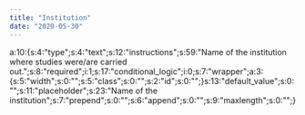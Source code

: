 ```yaml
---
title: "Institution"
date: "2020-05-30"
---
```


a:10:{s:4:"type";s:4:"text";s:12:"instructions";s:59:"Name of the institution where studies were/are carried out.";s:8:"required";i:1;s:17:"conditional\_logic";i:0;s:7:"wrapper";a:3:{s:5:"width";s:0:"";s:5:"class";s:0:"";s:2:"id";s:0:"";}s:13:"default\_value";s:0:"";s:11:"placeholder";s:23:"Name of the institution";s:7:"prepend";s:0:"";s:6:"append";s:0:"";s:9:"maxlength";s:0:"";}
